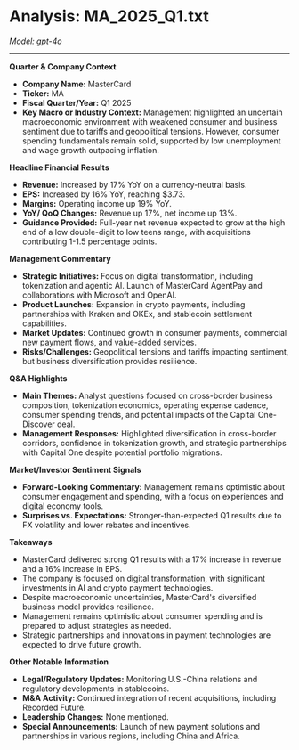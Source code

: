 # Analysis: MA_2025_Q1.txt

*Model: gpt-4o*

---

**Quarter & Company Context**

- **Company Name:** MasterCard
- **Ticker:** MA
- **Fiscal Quarter/Year:** Q1 2025
- **Key Macro or Industry Context:** Management highlighted an uncertain macroeconomic environment with weakened consumer and business sentiment due to tariffs and geopolitical tensions. However, consumer spending fundamentals remain solid, supported by low unemployment and wage growth outpacing inflation.

**Headline Financial Results**

- **Revenue:** Increased by 17% YoY on a currency-neutral basis.
- **EPS:** Increased by 16% YoY, reaching $3.73.
- **Margins:** Operating income up 19% YoY.
- **YoY/ QoQ Changes:** Revenue up 17%, net income up 13%.
- **Guidance Provided:** Full-year net revenue expected to grow at the high end of a low double-digit to low teens range, with acquisitions contributing 1-1.5 percentage points.

**Management Commentary**

- **Strategic Initiatives:** Focus on digital transformation, including tokenization and agentic AI. Launch of MasterCard AgentPay and collaborations with Microsoft and OpenAI.
- **Product Launches:** Expansion in crypto payments, including partnerships with Kraken and OKEx, and stablecoin settlement capabilities.
- **Market Updates:** Continued growth in consumer payments, commercial new payment flows, and value-added services.
- **Risks/Challenges:** Geopolitical tensions and tariffs impacting sentiment, but business diversification provides resilience.

**Q&A Highlights**

- **Main Themes:** Analyst questions focused on cross-border business composition, tokenization economics, operating expense cadence, consumer spending trends, and potential impacts of the Capital One-Discover deal.
- **Management Responses:** Highlighted diversification in cross-border corridors, confidence in tokenization growth, and strategic partnerships with Capital One despite potential portfolio migrations.

**Market/Investor Sentiment Signals**

- **Forward-Looking Commentary:** Management remains optimistic about consumer engagement and spending, with a focus on experiences and digital economy tools.
- **Surprises vs. Expectations:** Stronger-than-expected Q1 results due to FX volatility and lower rebates and incentives.

**Takeaways**

- MasterCard delivered strong Q1 results with a 17% increase in revenue and a 16% increase in EPS.
- The company is focused on digital transformation, with significant investments in AI and crypto payment technologies.
- Despite macroeconomic uncertainties, MasterCard's diversified business model provides resilience.
- Management remains optimistic about consumer spending and is prepared to adjust strategies as needed.
- Strategic partnerships and innovations in payment technologies are expected to drive future growth.

**Other Notable Information**

- **Legal/Regulatory Updates:** Monitoring U.S.-China relations and regulatory developments in stablecoins.
- **M&A Activity:** Continued integration of recent acquisitions, including Recorded Future.
- **Leadership Changes:** None mentioned.
- **Special Announcements:** Launch of new payment solutions and partnerships in various regions, including China and Africa.